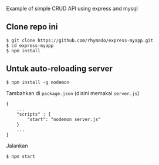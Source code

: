 Example of simple CRUD API using express and mysql

## Clone repo ini

```
$ git clone https://github.com/rhymado/express-myapp.git
$ cd express-myapp
$ npm install
```

## Untuk auto-reloading server

```
$ npm install -g nodemon
```

Tambahkan di `package.json` (disini memakai `server.js`)

```
{
    ...
    "scripts" : {
        "start": "nodemon server.js" 
    }
    ...
}
```
Jalankan

```
$ npm start
```
